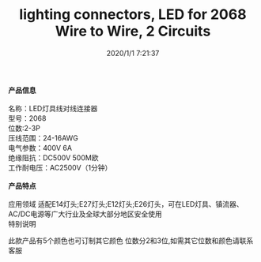 ﻿---
layout: post 
title: lighting connectors, LED for 2068 Wire to Wire, 2 Circuits
tags: FA
categories: housing-terminal
overview: lighting connectors, LED for 2068 Wire to Wire, 2 Circuits,Cutting 6mm for use to easy
series: F3
part_number: LC2068
thumb_img: static/202006/229-thumb-20200626091936.jpg
small_img: static/202006/229-20200626091936.jpg
date: 2020/1/1 7:21:37
---


<strong>产品信息</strong><br />
<br />
名称：LED灯具线对线连接器<br />
型号：2068<br />
位数:2-3P <br />
压线范围：24-16AWG<br />
电气参数：400V 6A<br />
绝缘阻抗：DC500V 500M欧<br />
工作耐电压：AC2500V（1分钟）<br />
<br />
<strong>产品特点</strong><br />
<br />
应用领域 适配E14灯头;E27灯头;E12灯头;E26灯头，可在LED灯具、镇流器、AC/DC电源等广大行业及全球大部分地区安全使用<br />
特别说明<br />
<p>
	此款产品有5个颜色也可订制其它颜色 位数分2和3位,如需其它位数和颜色请联系客服
</p>
<p>
	<br />
</p>
